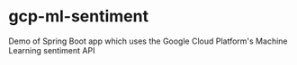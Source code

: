 # gcp-ml-sentiment
Demo of Spring Boot app which uses the Google Cloud Platform's Machine Learning sentiment API
